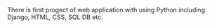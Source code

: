 There is first progect of web application with using Python including Django, HTML, CSS, SQL DB etc.
